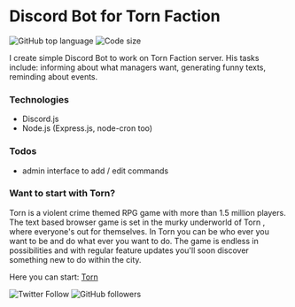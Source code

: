 # Discord Bot for Torn Faction

![GitHub top language](https://img.shields.io/github/languages/top/mrcwojcik/discordBot)
![Code size](https://img.shields.io/github/languages/code-size/mrcwojcik/discordBot)


I create simple Discord Bot to work on Torn Faction server. His tasks include: informing about what managers want, generating funny texts, reminding about events.

### Technologies

- Discord.js
- Node.js (Express.js, node-cron too)


### Todos

- admin interface to add / edit commands

### Want to start with Torn? 
Torn is a violent crime themed RPG game with more than 1.5 million players. The text based browser game is set in the murky underworld of Torn , where everyone's out for themselves. In Torn you can be who ever you want to be and do what ever you want to do. The game is endless in possibilities and with regular feature updates you'll soon discover something new to do within the city.

Here you can start: [Torn](https://www.torn.com/2514502)


   
![Twitter Follow](https://img.shields.io/twitter/follow/mrcwojcik?style=social) 
![GitHub followers](https://img.shields.io/github/followers/mrcwojcik?style=social)
